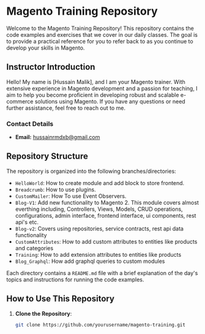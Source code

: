 # Magento Training Repository

Welcome to the Magento Training Repository! This repository contains the code examples and exercises that we cover in our daily classes. The goal is to provide a practical reference for you to refer back to as you continue to develop your skills in Magento.

## Instructor Introduction

Hello! My name is [Hussain Malik], and I am your Magento trainer. With extensive experience in Magento development and a passion for teaching, I aim to help you become proficient in developing robust and scalable e-commerce solutions using Magento. If you have any questions or need further assistance, feel free to reach out to me.

### Contact Details
- **Email:** [hussainrmdxb@gmail.com](mailto:hussainrmdxb@gmail.com)


## Repository Structure

The repository is organized into the following branches/directories:

- `HelloWorld`: How to create module and add block to store frontend.
- `Breadcrumb`: How to use plugins.
- `CustomMailer`: How To use Event Observers.
- `Blog-V1`: Add new functionality to Magento 2. This module covers almost everthing including, Controllers, Views, Models, CRUD operations, configurations, admin interface, frontend interface, ui components, rest api's etc.
- `Blog-v2`: Covers using repositories, service contracts, rest api data functionality
- `CustomAttributes`: How to add custom attributes to entities like products and categories
- `Training`: How to add extension attributes to entities like products
- `Blog_Graphql`: How add graphql queries to custom modules

Each directory contains a `README.md` file with a brief explanation of the day's topics and instructions for running the code examples.

## How to Use This Repository

1. **Clone the Repository**: 
   ```sh
   git clone https://github.com/yourusername/magento-training.git
